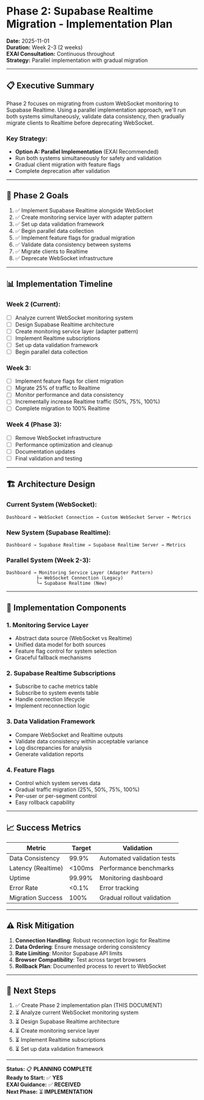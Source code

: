 # Phase 2: Supabase Realtime Migration - Implementation Plan
**Date:** 2025-11-01  
**Duration:** Week 2-3 (2 weeks)  
**EXAI Consultation:** Continuous throughout  
**Strategy:** Parallel implementation with gradual migration

---

## 📋 Executive Summary

Phase 2 focuses on migrating from custom WebSocket monitoring to Supabase Realtime. Using a parallel implementation approach, we'll run both systems simultaneously, validate data consistency, then gradually migrate clients to Realtime before deprecating WebSocket.

### **Key Strategy:**
- **Option A: Parallel Implementation** (EXAI Recommended)
- Run both systems simultaneously for safety and validation
- Gradual client migration with feature flags
- Complete deprecation after validation

---

## 🎯 Phase 2 Goals

1. ✅ Implement Supabase Realtime alongside WebSocket
2. ✅ Create monitoring service layer with adapter pattern
3. ✅ Set up data validation framework
4. ✅ Begin parallel data collection
5. ✅ Implement feature flags for gradual migration
6. ✅ Validate data consistency between systems
7. ✅ Migrate clients to Realtime
8. ✅ Deprecate WebSocket infrastructure

---

## 📊 Implementation Timeline

### **Week 2 (Current):**
- [ ] Analyze current WebSocket monitoring system
- [ ] Design Supabase Realtime architecture
- [ ] Create monitoring service layer (adapter pattern)
- [ ] Implement Realtime subscriptions
- [ ] Set up data validation framework
- [ ] Begin parallel data collection

### **Week 3:**
- [ ] Implement feature flags for client migration
- [ ] Migrate 25% of traffic to Realtime
- [ ] Monitor performance and data consistency
- [ ] Incrementally increase Realtime traffic (50%, 75%, 100%)
- [ ] Complete migration to 100% Realtime

### **Week 4 (Phase 3):**
- [ ] Remove WebSocket infrastructure
- [ ] Performance optimization and cleanup
- [ ] Documentation updates
- [ ] Final validation and testing

---

## 🏗️ Architecture Design

### **Current System (WebSocket):**
```
Dashboard → WebSocket Connection → Custom WebSocket Server → Metrics
```

### **New System (Supabase Realtime):**
```
Dashboard → Supabase Realtime → Supabase Realtime Server → Metrics
```

### **Parallel System (Week 2-3):**
```
Dashboard → Monitoring Service Layer (Adapter Pattern)
           ├→ WebSocket Connection (Legacy)
           └→ Supabase Realtime (New)
```

---

## 🔧 Implementation Components

### **1. Monitoring Service Layer**
- Abstract data source (WebSocket vs Realtime)
- Unified data model for both sources
- Feature flag control for system selection
- Graceful fallback mechanisms

### **2. Supabase Realtime Subscriptions**
- Subscribe to cache metrics table
- Subscribe to system events table
- Handle connection lifecycle
- Implement reconnection logic

### **3. Data Validation Framework**
- Compare WebSocket and Realtime outputs
- Validate data consistency within acceptable variance
- Log discrepancies for analysis
- Generate validation reports

### **4. Feature Flags**
- Control which system serves data
- Gradual traffic migration (25%, 50%, 75%, 100%)
- Per-user or per-segment control
- Easy rollback capability

---

## 📈 Success Metrics

| Metric | Target | Validation |
|--------|--------|-----------|
| Data Consistency | 99.9% | Automated validation tests |
| Latency (Realtime) | <100ms | Performance benchmarks |
| Uptime | 99.99% | Monitoring dashboard |
| Error Rate | <0.1% | Error tracking |
| Migration Success | 100% | Gradual rollout validation |

---

## ⚠️ Risk Mitigation

1. **Connection Handling**: Robust reconnection logic for Realtime
2. **Data Ordering**: Ensure message ordering consistency
3. **Rate Limiting**: Monitor Supabase API limits
4. **Browser Compatibility**: Test across target browsers
5. **Rollback Plan**: Documented process to revert to WebSocket

---

## 📝 Next Steps

1. ✅ Create Phase 2 implementation plan (THIS DOCUMENT)
2. ⏳ Analyze current WebSocket monitoring system
3. ⏳ Design Supabase Realtime architecture
4. ⏳ Create monitoring service layer
5. ⏳ Implement Realtime subscriptions
6. ⏳ Set up data validation framework

---

**Status:** 📋 **PLANNING COMPLETE**  
**Ready to Start:** ✅ **YES**  
**EXAI Guidance:** ✅ **RECEIVED**  
**Next Phase:** ⏳ **IMPLEMENTATION**

